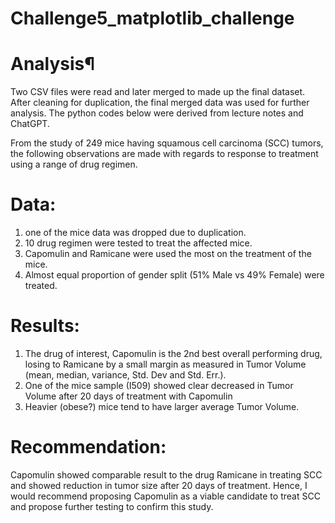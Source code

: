 # Challenge5_matplotlib_challenge

# Analysis¶
Two CSV files were read and later merged to made up the final dataset. After cleaning for duplication, the final merged data was used for further analysis. The python codes below were derived from lecture notes and ChatGPT.

From the study of 249 mice having squamous cell carcinoma (SCC) tumors, the following observations are made with regards to response to treatment using a range of drug regimen.

# Data:
1. one of the mice data was dropped due to duplication.
2. 10 drug regimen were tested to treat the affected mice.
3. Capomulin and Ramicane were used the most on the treatment of the mice.
4. Almost equal proportion of gender split (51% Male vs 49% Female) were treated.

# Results:
1. The drug of interest, Capomulin is the 2nd best overall performing drug, losing to Ramicane by a small margin as measured in Tumor Volume (mean, median, variance, Std. Dev and Std. Err.).
2. One of the mice sample (I509) showed clear decreased in Tumor Volume after 20 days of treatment with Capomulin
3. Heavier (obese?) mice tend to have larger average Tumor Volume.

# Recommendation:
Capomulin showed comparable result to the drug Ramicane in treating SCC and showed reduction in tumor size after 20 days of treatment. Hence, I would recommend proposing Capomulin as a viable candidate to treat SCC and propose further testing to confirm this study.
